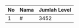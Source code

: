 | No | Nama            | Jumlah Level |
|----|-----------------|--------------|
| 1  | #    |    3452        |
